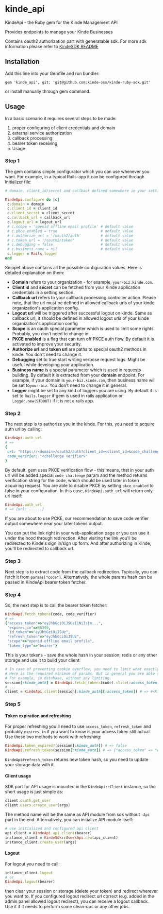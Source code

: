 # kinde_api

KindeApi - the Ruby gem for the Kinde Management API

Provides endpoints to manage your Kinde Businesses

Contains oauth2 authorization part with generatable sdk.
For more sdk information please refer to [KindeSDK README](kinde-sdk-ruby/README.md)

## Installation

Add this line into your Gemfile and run bundler:
```
gem 'kinde_api', git: 'git@github.com:kinde-oss/kinde-ruby-sdk.git'
```
or install manually through gem command.

## Usage

In a basic scenario it requires several steps to be made:
1. proper configuring of client credentials and domain
2. external service authorization
3. callback processing
4. bearer token receiving
5. Usage

### Step 1
The gem contains simple configurator which you can use whenever you want. For example, in a typical Rails-app it can be
configured through initializer file:

```ruby
# domain, client_id/secret and callback defined somewhere in your settings

KindeApi.configure do |c|
 c.domain = domain
 c.client_id = client_id
 c.client_secret = client_secret
 c.callback_url = callback_url
 c.logout_url = logout_url
 # c.scope = 'openid offline email profile' # default value
 # c.pkce_enabled = true                    # default value
 # c.authorize_url = '/oauth2/auth'         # default value
 # c.token_url = '/oauth2/token'            # default value
 # c.debugging = false                      # default value
 # c.business_name = nil                    # default value
 c.logger = Rails.logger
end
```
Snippet above contains all the possible configuration values.
Here is detailed explanation on them:
- **Domain** refers to your organization - for example, `your-biz.kinde.com`.
- **Client id** and **secret** can be fetched from your Kinde application credentials in a setting section.
- **Callback url** refers to your callback processing controller action. Please note, that 
the url must be defined in allowed callback urls of your kinde organization's application config.
- **Logout url** will be triggered after successful logout on kinde. Same as callback url, it should be 
defined in allowed logout urls of your kinde organization's application config
- **Scope** is an oauth special parameter which is used to limit some rights. Probably, you don't need to change in.
- **PKCE enabled** is a flag that can turn off PKCE auth flow. By default it is activated to improve your security.
- **Authorize url** and **token url** are paths to special oauth2 methods in kinde. You don't need to change it.
- **Debugging** set to true start writing verbose request logs. Might be useful while developing your application.
- **Business name** is a special parameter which is used in requests building. By default it is extracted from your
**domain** endpoint. For example, if your domain is `your-biz.kinde.com`, then business name will be set to`your-biz`.
You don't need to change it in general.
- **Logger** might be set to any kind of loggers you are using. By default it is set to `Rails.logger` if gem is used in
rails application or `Logger.new(STDOUT)` if it is not a rails app.

### Step 2
The next step is to authorize you in the kinde.
For this, you need to acquire auth url by calling:
```ruby
KindeApi.auth_url
# => 
{
 url: "https://<domain>/oauth2/auth?client_id=<client_id>&code_challenge=<generated code>&code_challenge_method=S256&redirect_uri=<redirect_uri>&response_type=code&scope=openid+offline+email+profile&state=<random string>",
 code_verifier: "<challenge verifier>"
}
```
By default, gem uses PKCE verification flow - this means, that in your auth url will be added special `code challenge` 
param and the method returns verification string for the code, which should be used later in token acquiring request.
You are able to disable PKCE by setting `pkce_enabled` to false in your configuration. 
In this case, `KindeApi.auth_url` will return only url itself:
```ruby
KindeApi.auth_url
# => {url: ......}
```
If you are about to use PCKE, our recommendation to save code verifier output somewhere near your later tokens output.

You can put the link right in your web-application page or you can use it under the hood through redirection.
After visiting the link you'll be redirected to Kinde's sign in/sign up form.
And after authorizing in Kinde, you'll be redirected to callback url.

### Step 3
Next step is to extract code from the callback redirection. Typically, you can fetch it from `params["code"]`. 
Alternatively, the whole params hash can be passed in KindeApi bearer token fetcher.

### Step 4
So, the next step is to call the bearer token fetcher:
```ruby
KindeApi.fetch_tokens(code, code_verifier)
# => 
{"access_token"=>"eyJhbGciOiJSUzI1NiIsIm...",                                
 "expires_in"=>86399,                             
 "id_token"=>"eyJhbGciOiJSUz",
 "refresh_token"=>"eyJhbGciOiJSUz",
 "scope"=>"openid offline email profile",                               
 "token_type"=>"bearer"}
```
This is your tokens - save the whole hash in your session, redis or any other storage and use it to build your client:
```ruby
# In case of preventing cookie overflow, you need to limit what exactly your are saving.
# Here is the required minimum of params. But in general you are able save it wherever you want to. 
# For example, in database, without any limiting.
session[:kinde_auth] = KindeApi.fetch_tokens(code).slice(:access_token, :refresh_token, :expires_at)
# ...
client = KindeApi.client(session[:kinde_auth][:access_token]) # => #<KindeApi::Client:0x00007faf31e5ecb8> 
```

### Step 5
#### Token expiration and refreshing
For proper refreshing you'll need to use `access_token`, `refresh_token` and probably `expires_in` if you want to know is your access token still actual.
Use these two methods to work with refreshing:
```ruby
KindeApi.token_expired?(session[:kinde_auth]) # => false
KindeApi.refresh_token(session[:kinde_auth]) # => {"access_token" => "qwe...", "refresh_token" => "fqw...", .....}
```
`KindeApi#refresh_token` returns new token hash, so you need to update your storage data with it.

#### Client usage
SDK part for API usage is mounted in the `KindeApi::Client` instance, so the short usage is just simple as:
```ruby
client.oauth.get_user
client.users.create_user(args)
```
The method name will be the same as API module from sdk without `-Api` part in the end.
Alternatively, you can initialize API module itself:
```ruby
# use initialized and configured api client
api_client = KindeApi.api_client(bearer)
instance_client = KindeSdk::UsersApi.new(api_client)
instance_client.create_user(args)
```

#### Logout
For logout you need to call:
```ruby
instance_client.logout
# or
KindeApi.logout(bearer)
```
then clear your session or storage (delete your token) and redirect wherever you want to.
If you configured logout redirect url correct (e.g. added in the admin panel allowed logout redirect), you can receive 
a logout callback. Use it if it needs to perform some clean-ups or any other jobs.

